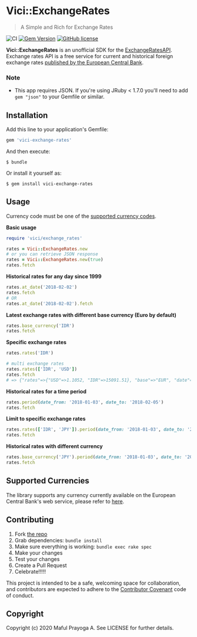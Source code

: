 # Vici::ExchangeRates

> A Simple and Rich for Exchange Rates

![CI](https://github.com/maful/vici-exchange-rates/workflows/CI/badge.svg?branch=master)
[![Gem Version](https://badge.fury.io/rb/vici-exchange-rates.svg)](https://badge.fury.io/rb/vici-exchange-rates)
[![GitHub license](https://img.shields.io/github/license/maful/vici-exchange-rates)](https://github.com/maful/vici-exchange-rates/blob/master/LICENSE.txt)

**Vici::ExchangeRates** is an unofficial SDK for the [ExchangeRatesAPI](https://exchangeratesapi.io). Exchange rates API is a free service for current and historical foreign exchange rates [published by the European Central Bank](https://www.ecb.europa.eu/stats/policy_and_exchange_rates/euro_reference_exchange_rates/html/index.en.html).

### Note
- This app requires JSON. If you're using JRuby < 1.7.0
  you'll need to add `gem "json"` to your Gemfile or similar.

## Installation

Add this line to your application's Gemfile:

```ruby
gem 'vici-exchange-rates'
```

And then execute:

    $ bundle

Or install it yourself as:

    $ gem install vici-exchange-rates

## Usage

Currency code must be one of the [supported currency codes](https://www.ecb.europa.eu/stats/policy_and_exchange_rates/euro_reference_exchange_rates/html/index.en.html).

**Basic usage**

```ruby
require 'vici/exchange_rates'

rates = Vici::ExchangeRates.new
# or you can retrieve JSON response
rates = Vici::ExchangeRates.new(true) 
rates.fetch
```

**Historical rates for any day since 1999**

```ruby
rates.at_date('2018-02-02')
rates.fetch
# OR
rates.at_date('2018-02-02').fetch 
```

**Latest exchange rates with different base currency (Euro by default)**

```ruby
rates.base_currency('IDR')
rates.fetch 
```

**Specific exchange rates**

```ruby
rates.rates('IDR')

# multi exchange rates
rates.rates(['IDR', 'USD']) 
rates.fetch 
# => {"rates"=>{"USD"=>1.1052, "IDR"=>15091.51}, "base"=>"EUR", "date"=>"2020-01-31"}
```

**Historical rates for a time period**

```ruby
rates.period(date_from: '2018-01-03', date_to: '2018-02-05') 
rates.fetch 
```

**Limit to specific exchange rates**

```ruby
rates.rates(['IDR', 'JPY']).period(date_from: '2018-01-03', date_to: '2018-02-05') 
rates.fetch 
```

**Historical rates with different currency**

```ruby
rates.base_currency('JPY').period(date_from: '2018-01-03', date_to: '2018-02-05') 
rates.fetch
```

## Supported Currencies

The library supports any currency currently available on the European Central Bank's web service, please refer to [here](https://www.ecb.europa.eu/stats/policy_and_exchange_rates/euro_reference_exchange_rates/html/index.en.html).

## Contributing

1. Fork [the repo](https://github.com/maful/vici-exchange-rates)
2. Grab dependencies: `bundle install`
3. Make sure everything is working: `bundle exec rake spec`
4. Make your changes
5. Test your changes
5. Create a Pull Request
6. Celebrate!!!!!

This project is intended to be a safe, welcoming space for collaboration, and contributors are expected to adhere to the [Contributor Covenant](http://contributor-covenant.org) code of conduct.

## Copyright

Copyright (c) 2020 Maful Prayoga A. See LICENSE for further details.
